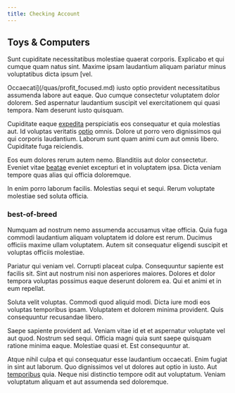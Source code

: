 ```yaml
---
title: Checking Account
---
```


## Toys & Computers

Sunt cupiditate necessitatibus molestiae quaerat corporis. Explicabo et qui cumque quam natus sint. Maxime ipsam laudantium aliquam pariatur minus voluptatibus dicta ipsum [vel.

Occaecati](/quas/profit_focused.md) iusto optio provident necessitatibus assumenda labore aut eaque. Quo cumque consectetur voluptatem dolor dolorem. Sed aspernatur laudantium suscipit vel exercitationem qui quasi tempora. Nam deserunt iusto quisquam.

Cupiditate eaque [expedita](/eos/est/ut/netherlands_antilles.md) perspiciatis eos consequatur et quia molestias aut. Id voluptas veritatis [optio](/consequatur/ipsam/circuit_rubber.md) omnis. Dolore ut porro vero dignissimos qui qui corporis laudantium. Laborum sunt quam animi cum aut omnis libero. Cupiditate fuga reiciendis.

Eos eum dolores rerum autem nemo. Blanditiis aut dolor consectetur. Eveniet vitae [beatae](/eos/est/ut/solid_state_parks_ssl.md) eveniet excepturi et in voluptatem ipsa. Dicta veniam tempore quas alias qui officia doloremque.

In enim porro laborum facilis. Molestias sequi et sequi. Rerum voluptate molestiae sed soluta officia.

### best-of-breed

Numquam ad nostrum nemo assumenda accusamus vitae officia. Quia fuga commodi laudantium aliquam voluptatem id dolore est rerum. Ducimus officiis maxime ullam voluptatem. Autem sit consequatur eligendi suscipit et voluptas officiis molestiae.

Pariatur qui veniam vel. Corrupti placeat culpa. Consequuntur sapiente est facilis sit. Sint aut nostrum nisi non asperiores maiores. Dolores et dolor tempora voluptas possimus eaque deserunt dolorem ea. Qui et animi et in eum repellat.

Soluta velit voluptas. Commodi quod aliquid modi. Dicta iure modi eos voluptas temporibus ipsam. Voluptatem et dolorem minima provident. Quis consequuntur recusandae libero.

Saepe sapiente provident ad. Veniam vitae id et et aspernatur voluptate vel aut quod. Nostrum sed sequi. Officia magni quia sunt saepe quisquam ratione minima eaque. Molestiae quasi et. Est consequuntur at.

Atque nihil culpa et qui consequatur esse laudantium occaecati. Enim fugiat in sint aut laborum. Quo dignissimos vel ut dolores aut optio in iusto. Aut [temporibus](/eos/est/ut/versatile_sports.md) quia. Neque nisi distinctio tempore odit aut voluptatum. Veniam voluptatum aliquam et aut assumenda sed doloremque.
